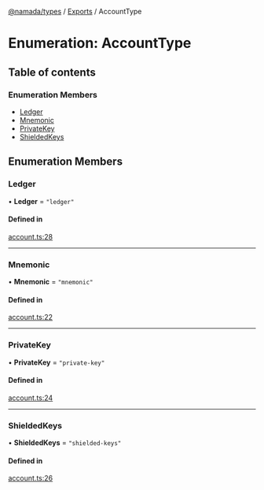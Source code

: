 [@namada/types](../README.md) / [Exports](../modules.md) / AccountType

# Enumeration: AccountType

## Table of contents

### Enumeration Members

- [Ledger](AccountType.md#ledger)
- [Mnemonic](AccountType.md#mnemonic)
- [PrivateKey](AccountType.md#privatekey)
- [ShieldedKeys](AccountType.md#shieldedkeys)

## Enumeration Members

### Ledger

• **Ledger** = ``"ledger"``

#### Defined in

[account.ts:28](https://github.com/anoma/namada-interface/blob/7edc5dea72f906ae6699549c1d9c128a2fd22eac/packages/types/src/account.ts#L28)

___

### Mnemonic

• **Mnemonic** = ``"mnemonic"``

#### Defined in

[account.ts:22](https://github.com/anoma/namada-interface/blob/7edc5dea72f906ae6699549c1d9c128a2fd22eac/packages/types/src/account.ts#L22)

___

### PrivateKey

• **PrivateKey** = ``"private-key"``

#### Defined in

[account.ts:24](https://github.com/anoma/namada-interface/blob/7edc5dea72f906ae6699549c1d9c128a2fd22eac/packages/types/src/account.ts#L24)

___

### ShieldedKeys

• **ShieldedKeys** = ``"shielded-keys"``

#### Defined in

[account.ts:26](https://github.com/anoma/namada-interface/blob/7edc5dea72f906ae6699549c1d9c128a2fd22eac/packages/types/src/account.ts#L26)
